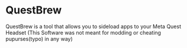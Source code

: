 # QuestBrew

QuestBrew is a tool that allows you to sideload apps to your Meta Quest Headset
(This Software was not meant for modding or cheating pupurses(typo) in any way)
